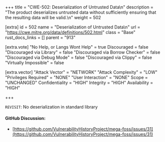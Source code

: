 +++
title = "CWE-502: Deserialization of Untrusted Data\n"
description = "The product deserializes untrusted data without sufficiently ensuring that the resulting data will be valid.\n"
weight = 502

[extra]
id = 502
name = "Deserialization of Untrusted Data\n"
url = "https://cwe.mitre.org/data/definitions/502.html"
class = "Base"
rust_docs_links = []
parent = "913"

[extra.vote]
"No Help, or Langs Wont Help" = true
Discouraged = false
"Discouraged via Library" = false
"Discouraged via Borrow Checker" = false
"Discouraged via Debug Mode" = false
"Discouraged via Clippy" = false
"Virtually Impossible" = false

[extra.vector]
"Attack Vector" = "NETWORK"
"Attack Complexity" = "LOW"
"Privileges Required" = "NONE"
"User Interaction" = "NONE"
Scope = "UNCHANGED"
Confidentiality = "HIGH"
Integrity = "HIGH"
Availability = "HIGH"

+++

`REVISIT`: No deserialization in standard library

#### GitHub Discussion:
- [https://github.com/VulnerabilityHistoryProject/mega-foss/issues/31](https://github.com/VulnerabilityHistoryProject/mega-foss/issues/31)